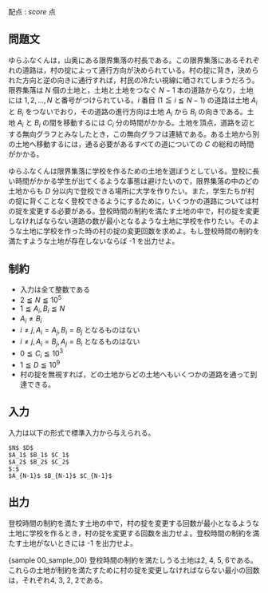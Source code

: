 配点 : ${score}$ 点

問題文
--------

ゆらふなくんは，山奥にある限界集落の村長である。この限界集落にあるそれぞれの道路は，村の掟によって通行方向が決められている。村の掟に背き，決められた方向と逆の向きに通行すれば，村民の冷たい視線に晒されてしまうだろう。限界集落は $N$ 個の土地と，土地と土地をつなぐ $N-1$ 本の道路からなり，土地には $1,2,...,N$ と番号がつけられている。$i$ 番目 ($1 ≦ i ≦ N-1$) の道路は土地 $A_i$ と $B_i$ をつないでおり，その道路の進行方向は土地 $A_i$ から $B_i$ の向きである。土地 $A_i$ と $B_i$ の間を移動するには $C_i$ 分の時間がかかる。土地を頂点，道路を辺とする無向グラフとみなしたとき，この無向グラフは連結である。ある土地から別の土地へ移動するには，通る必要があるすべての道についての $C$ の総和の時間がかかる。

ゆらふなくんは限界集落に学校を作るための土地を選ぼうとしている。登校に長い時間がかかる学生が出てくるような事態は避けたいので，限界集落の中のどの土地からも $D$ 分以内で登校できる場所に大学を作りたい。また，学生たちが村の掟に背くことなく登校できるようにするために，いくつかの道路については村の掟を変更する必要がある。登校時間の制約を満たす土地の中で，村の掟を変更しなければならない道路の数が最小となるような土地に学校を作りたい。そのような土地に学校を作った時の村の掟の変更回数を求めよ。もし登校時間の制約を満たすような土地が存在しないならば -1 を出力せよ。


制約
--------

- 入力は全て整数である
- $2 ≦ N ≦ 10^5$
- $1 ≦ A_i, B_i ≦ N$
- $A_i ≠ B_i$
- $i ≠ j, A_i = A_j, B_i = B_j$ となるものはない
- $i ≠ j, A_i = B_j, A_j = B_i$ となるものはない
- $0 ≦ C_i ≦ 10^3$
- $1 ≦ D ≦ 10^9$
- 村の掟を無視すれば，どの土地からどの土地へもいくつかの道路を通って到達できる。


入力
--------

入力は以下の形式で標準入力から与えられる。

~~~
$N$ $D$
$A_1$ $B_1$ $C_1$
$A_2$ $B_2$ $C_2$
$:$
$A_{N-1}$ $B_{N-1}$ $C_{N-1}$
~~~

出力
--------

登校時間の制約を満たす土地の中で，村の掟を変更する回数が最小となるような土地に学校を作るとき，村の掟を変更する回数を出力せよ。登校時間の制約を満たす土地がないときには -1 を出力せよ。

{sample 00_sample_00}
登校時間の制約を満たしうる土地は2, 4, 5, 6である。これらの土地が制約を満たすために村の掟を変更しなければならない最小の回数は，それぞれ4, 3, 2, 2である。
